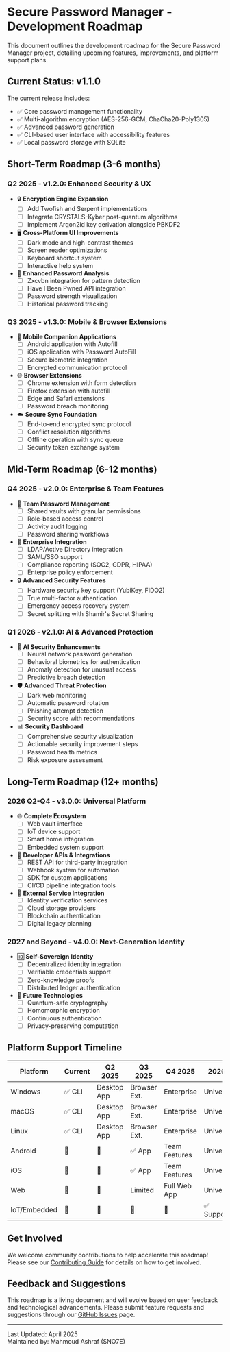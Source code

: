 # Secure Password Manager - Development Roadmap

This document outlines the development roadmap for the Secure Password Manager project, detailing upcoming features, improvements, and platform support plans.

## Current Status: v1.1.0

The current release includes:
- ✅ Core password management functionality
- ✅ Multi-algorithm encryption (AES-256-GCM, ChaCha20-Poly1305)
- ✅ Advanced password generation
- ✅ CLI-based user interface with accessibility features
- ✅ Local password storage with SQLite

## Short-Term Roadmap (3-6 months)

### Q2 2025 - v1.2.0: Enhanced Security & UX
- 🔒 **Encryption Engine Expansion**
  - [ ] Add Twofish and Serpent implementations
  - [ ] Integrate CRYSTALS-Kyber post-quantum algorithms
  - [ ] Implement Argon2id key derivation alongside PBKDF2
  
- 🖥️ **Cross-Platform UI Improvements**
  - [ ] Dark mode and high-contrast themes
  - [ ] Screen reader optimizations
  - [ ] Keyboard shortcut system
  - [ ] Interactive help system
  
- 🧠 **Enhanced Password Analysis**
  - [ ] Zxcvbn integration for pattern detection
  - [ ] Have I Been Pwned API integration
  - [ ] Password strength visualization
  - [ ] Historical password tracking

### Q3 2025 - v1.3.0: Mobile & Browser Extensions
- 📱 **Mobile Companion Applications**
  - [ ] Android application with Autofill
  - [ ] iOS application with Password AutoFill
  - [ ] Secure biometric integration
  - [ ] Encrypted communication protocol
  
- 🌐 **Browser Extensions**
  - [ ] Chrome extension with form detection
  - [ ] Firefox extension with autofill
  - [ ] Edge and Safari extensions
  - [ ] Password breach monitoring

- ☁️ **Secure Sync Foundation**
  - [ ] End-to-end encrypted sync protocol
  - [ ] Conflict resolution algorithms
  - [ ] Offline operation with sync queue
  - [ ] Security token exchange system

## Mid-Term Roadmap (6-12 months)

### Q4 2025 - v2.0.0: Enterprise & Team Features
- 👥 **Team Password Management**
  - [ ] Shared vaults with granular permissions
  - [ ] Role-based access control
  - [ ] Activity audit logging
  - [ ] Password sharing workflows
  
- 🏢 **Enterprise Integration**
  - [ ] LDAP/Active Directory integration
  - [ ] SAML/SSO support
  - [ ] Compliance reporting (SOC2, GDPR, HIPAA)
  - [ ] Enterprise policy enforcement
  
- 🔒 **Advanced Security Features**
  - [ ] Hardware security key support (YubiKey, FIDO2)
  - [ ] True multi-factor authentication
  - [ ] Emergency access recovery system
  - [ ] Secret splitting with Shamir's Secret Sharing

### Q1 2026 - v2.1.0: AI & Advanced Protection
- 🤖 **AI Security Enhancements**
  - [ ] Neural network password generation
  - [ ] Behavioral biometrics for authentication
  - [ ] Anomaly detection for unusual access
  - [ ] Predictive breach detection
  
- 🛡️ **Advanced Threat Protection**
  - [ ] Dark web monitoring
  - [ ] Automatic password rotation
  - [ ] Phishing attempt detection
  - [ ] Security score with recommendations
  
- 📊 **Security Dashboard**
  - [ ] Comprehensive security visualization
  - [ ] Actionable security improvement steps
  - [ ] Password health metrics
  - [ ] Risk exposure assessment

## Long-Term Roadmap (12+ months)

### 2026 Q2-Q4 - v3.0.0: Universal Platform
- 🌐 **Complete Ecosystem**
  - [ ] Web vault interface
  - [ ] IoT device support
  - [ ] Smart home integration
  - [ ] Embedded system support
  
- 🔌 **Developer APIs & Integrations**
  - [ ] REST API for third-party integration
  - [ ] Webhook system for automation
  - [ ] SDK for custom applications
  - [ ] CI/CD pipeline integration tools
  
- 🧩 **External Service Integration**
  - [ ] Identity verification services
  - [ ] Cloud storage providers
  - [ ] Blockchain authentication
  - [ ] Digital legacy planning

### 2027 and Beyond - v4.0.0: Next-Generation Identity
- 🆔 **Self-Sovereign Identity**
  - [ ] Decentralized identity integration
  - [ ] Verifiable credentials support
  - [ ] Zero-knowledge proofs
  - [ ] Distributed ledger authentication
  
- 🔮 **Future Technologies**
  - [ ] Quantum-safe cryptography
  - [ ] Homomorphic encryption
  - [ ] Continuous authentication
  - [ ] Privacy-preserving computation

## Platform Support Timeline

| Platform | Current | Q2 2025 | Q3 2025 | Q4 2025 | 2026+ |
|----------|---------|---------|---------|---------|-------|
| Windows  | ✅ CLI | Desktop App | Browser Ext. | Enterprise | Universal |
| macOS    | ✅ CLI | Desktop App | Browser Ext. | Enterprise | Universal |
| Linux    | ✅ CLI | Desktop App | Browser Ext. | Enterprise | Universal |
| Android  | 🚫 | 🚫 | ✅ App | Team Features | Universal |
| iOS      | 🚫 | 🚫 | ✅ App | Team Features | Universal |
| Web      | 🚫 | 🚫 | Limited | Full Web App | Universal |
| IoT/Embedded | 🚫 | 🚫 | 🚫 | 🚫 | ✅ Support |

## Get Involved

We welcome community contributions to help accelerate this roadmap! Please see our [Contributing Guide](CONTRIBUTING.md) for details on how to get involved.

## Feedback and Suggestions

This roadmap is a living document and will evolve based on user feedback and technological advancements. Please submit feature requests and suggestions through our [GitHub Issues](https://github.com/SNO7E-G/securepass/issues) page.

---

Last Updated: April 2025  
Maintained by: Mahmoud Ashraf (SNO7E) 